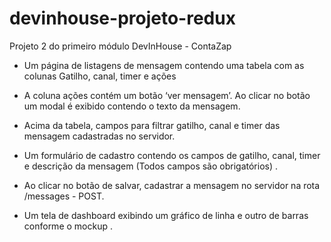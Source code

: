 # devinhouse-projeto-redux
Projeto 2 do primeiro módulo DevInHouse - ContaZap

- Um página de listagens de mensagem contendo uma tabela com as colunas Gatilho, canal, timer e ações

- A coluna ações contém um botão ‘ver mensagem’. Ao clicar no botão um modal é exibido contendo o texto da mensagem.

- Acima da tabela, campos para filtrar gatilho, canal e timer das mensagem cadastradas no servidor.

- Um formulário de cadastro contendo os campos de gatilho, canal, timer e descrição da mensagem (Todos campos são obrigatórios) .

- Ao clicar no botão de salvar, cadastrar a mensagem no servidor na rota /messages - POST.

- Um tela de dashboard exibindo um gráfico de linha e outro de barras conforme o mockup .

